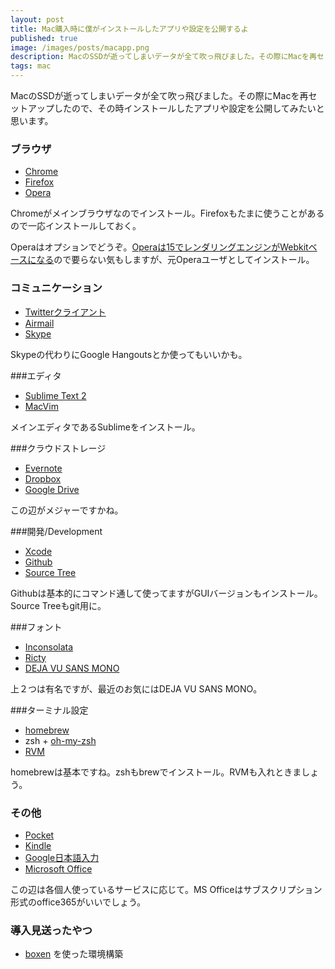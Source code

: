 ```yaml
---
layout: post
title: Mac購入時に僕がインストールしたアプリや設定を公開するよ
published: true
image: /images/posts/macapp.png
description: MacのSSDが逝ってしまいデータが全て吹っ飛びました。その際にMacを再セットアップしたので、その時インストールしたアプリや設定を公開してみたいと思います。
tags: mac
---
```


MacのSSDが逝ってしまいデータが全て吹っ飛びました。その際にMacを再セットアップしたので、その時インストールしたアプリや設定を公開してみたいと思います。

### ブラウザ

* [Chrome](www.google.com/chrome/‎)
* [Firefox](http://www.mozilla.org/en-US/firefox/new/)
* [Opera](http://www.opera.com/computer/mac)

Chromeがメインブラウザなのでインストール。Firefoxもたまに使うことがあるので一応インストールしておく。

Operaはオプションでどうぞ。[Operaは15でレンダリングエンジンがWebkitベースになる](http://www.forest.impress.co.jp/docs/news/20130702_606154.html)ので要らない気もしますが、元Operaユーザとしてインストール。

### コミュニケーション

* [Twitterクライアント](https://itunes.apple.com/us/app/twitter/id409789998)
* [Airmail](https://itunes.apple.com/us/app/airmail/id573171375)
* [Skype](http://www.skype.com/ja/download-skype/skype-for-computer/)

Skypeの代わりにGoogle Hangoutsとか使ってもいいかも。

###エディタ

* [Sublime Text 2](http://www.sublimetext.com/2)
* [MacVim](https://code.google.com/p/macvim-kaoriya/)

メインエディタであるSublimeをインストール。

###クラウドストレージ

* [Evernote](https://evernote.com/)
* [Dropbox](https://www.dropbox.com/)
* [Google Drive](http://www.google.com/drive/about.html)

この辺がメジャーですかね。

###開発/Development

* [Xcode](https://itunes.apple.com/us/app/xcode/id497799835)
* [Github](http://mac.github.com/)
* [Source Tree](http://www.sourcetreeapp.com/)

Githubは基本的にコマンド通して使ってますがGUIバージョンもインストール。Source Treeもgit用に。

###フォント

* [Inconsolata](http://levien.com/type/myfonts/inconsolata.html)
* [Ricty](https://github.com/yascentur/Ricty)
* [DEJA VU SANS MONO](http://dejavu-fonts.org/wiki/Main_Page)

上２つは有名ですが、最近のお気にはDEJA VU SANS MONO。

###ターミナル設定

* [homebrew](http://brew.sh/)
* zsh + [oh-my-zsh](https://github.com/robbyrussell/oh-my-zsh)
* [RVM](https://rvm.io/)

homebrewは基本ですね。zshもbrewでインストール。RVMも入れときましょう。

### その他
* [Pocket](https://itunes.apple.com/us/app/pocket/id568494494)
* [Kindle](https://itunes.apple.com/jp/app/kindle/id405399194)
* [Google日本語入力](http://www.google.co.jp/ime/)
* [Microsoft Office](http://office.microsoft.com/)

この辺は各個人使っているサービスに応じて。MS Officeはサブスクリプション形式のoffice365がいいでしょう。

### 導入見送ったやつ
* [boxen](http://boxen.github.com/) を使った環境構築

